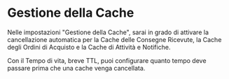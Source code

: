 # Gestione della Cache

Nelle impostazioni "Gestione della Cache", sarai in grado di attivare la cancellazione automatica per la Cache delle Consegne Ricevute, la Cache degli Ordini di Acquisto e la Cache di Attività e Notifiche.

Con il Tempo di vita, breve TTL, puoi configurare quanto tempo deve passare prima che una cache venga cancellata.
